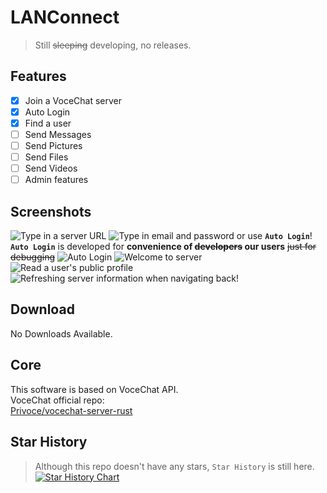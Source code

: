 # LANConnect
> Still ~~sleeping~~ developing, no releases.
## Features
- [X] Join a VoceChat server
- [X] Auto Login 
- [X] Find a user
- [ ] Send Messages  
- [ ] Send Pictures  
- [ ] Send Files  
- [ ] Send Videos  
- [ ] Admin features
## Screenshots
![Type in a server URL](https://github.com/user-attachments/assets/f563e3f9-9d8e-4280-bbe3-d62ef7f9d930)
![Type in email and password](https://github.com/user-attachments/assets/f22f6256-856f-448b-8335-80197786d5b9)
or use **`Auto Login`**!  
**`Auto Login`** is developed for **convenience of ~~developers~~ our users** ~~just for debugging~~
![Auto Login](https://github.com/user-attachments/assets/c0f7e89b-a2f1-413c-b71c-010587939c11)
![Welcome to server](https://github.com/user-attachments/assets/b9a71f14-9ac0-4352-963b-dd448ac6de42)
![Read a user's public profile](https://github.com/user-attachments/assets/067f143a-a75e-490a-9744-59c2010dc7ea)
![Refreshing server information when navigating back!](https://github.com/user-attachments/assets/139327e1-1fa1-4126-b492-31434282ef52)
## Download
 No Downloads Available.
## Core
This software is based on VoceChat API.  
VoceChat official repo:  
[Privoce/vocechat-server-rust](https://github.com/Privoce/vocechat-server-rust)
## Star History
> Although this repo doesn't have any stars, `Star History` is still here.
[![Star History Chart](https://api.star-history.com/svg?repos=zsr-lukezhang/LANConnect&type=Date)](https://star-history.com/#zsr-lukezhang/LANConnect&Date)
